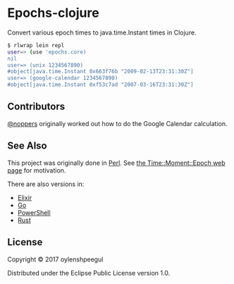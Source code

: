 # Epochs-clojure

Convert various epoch times to java.time.Instant times in Clojure.

```bash
$ rlwrap lein repl
user=> (use 'epochs.core)
nil
user=> (unix 1234567890)
#object[java.time.Instant 0x663f76b "2009-02-13T23:31:30Z"]
user=> (google-calendar 1234567890)
#object[java.time.Instant 0xf53c7ad "2007-03-16T23:31:30Z"]
```

## Contributors

[@noppers](https://github.com/noppers) originally worked out how to do the Google Calendar calculation.

## See Also

This project was originally done in [Perl](https://github.com/oylenshpeegul/Time-Moment-Epoch). See [the Time::Moment::Epoch web page](http://oylenshpeegul.github.io/Time-Moment-Epoch/) for motivation.

There are also versions in:
- [Elixir](https://github.com/oylenshpeegul/Epochs-elixir)
- [Go](https://github.com/oylenshpeegul/epochs)
- [PowerShell](https://github.com/oylenshpeegul/Epochs-powershell)
- [Rust](https://github.com/oylenshpeegul/Epochs-rust)


## License

Copyright © 2017 oylenshpeegul

Distributed under the Eclipse Public License version 1.0.

